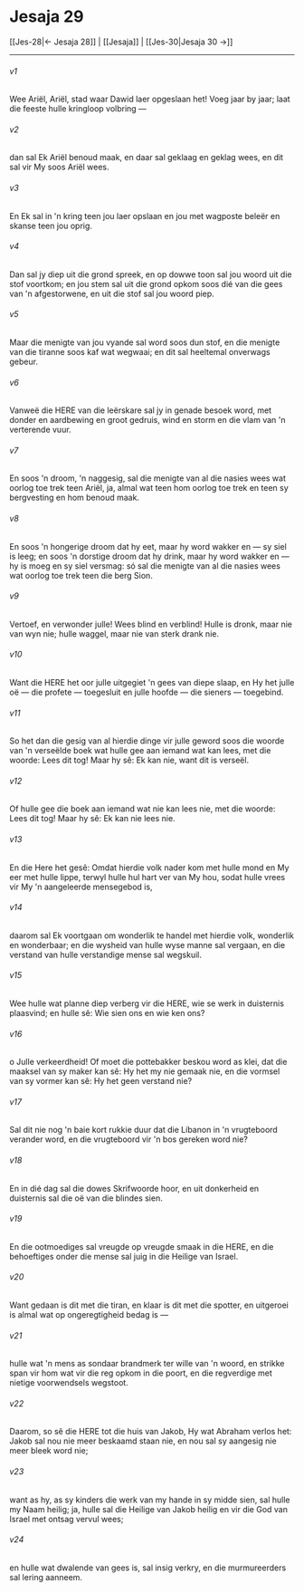 # Jesaja 29

[[Jes-28|← Jesaja 28]] | [[Jesaja]] | [[Jes-30|Jesaja 30 →]]
***

###### v1
Wee Ariël, Ariël, stad waar Dawid laer opgeslaan het! Voeg jaar by jaar; laat die feeste hulle kringloop volbring — 
###### v2
dan sal Ek Ariël benoud maak, en daar sal geklaag en geklag wees, en dit sal vir My soos Ariël wees. 
###### v3
En Ek sal in 'n kring teen jou laer opslaan en jou met wagposte beleër en skanse teen jou oprig. 
###### v4
Dan sal jy diep uit die grond spreek, en op dowwe toon sal jou woord uit die stof voortkom; en jou stem sal uit die grond opkom soos dié van die gees van 'n afgestorwene, en uit die stof sal jou woord piep. 
###### v5
Maar die menigte van jou vyande sal word soos dun stof, en die menigte van die tiranne soos kaf wat wegwaai; en dit sal heeltemal onverwags gebeur. 
###### v6
Vanweë die HERE van die leërskare sal jy in genade besoek word, met donder en aardbewing en groot gedruis, wind en storm en die vlam van 'n verterende vuur. 
###### v7
En soos 'n droom, 'n naggesig, sal die menigte van al die nasies wees wat oorlog toe trek teen Ariël, ja, almal wat teen hom oorlog toe trek en teen sy bergvesting en hom benoud maak. 
###### v8
En soos 'n hongerige droom dat hy eet, maar hy word wakker en — sy siel is leeg; en soos 'n dorstige droom dat hy drink, maar hy word wakker en — hy is moeg en sy siel versmag: só sal die menigte van al die nasies wees wat oorlog toe trek teen die berg Sion. 
###### v9
Vertoef, en verwonder julle! Wees blind en verblind! Hulle is dronk, maar nie van wyn nie; hulle waggel, maar nie van sterk drank nie. 
###### v10
Want die HERE het oor julle uitgegiet 'n gees van diepe slaap, en Hy het julle oë — die profete — toegesluit en julle hoofde — die sieners — toegebind. 
###### v11
So het dan die gesig van al hierdie dinge vir julle geword soos die woorde van 'n verseëlde boek wat hulle gee aan iemand wat kan lees, met die woorde: Lees dit tog! Maar hy sê: Ek kan nie, want dit is verseël. 
###### v12
Of hulle gee die boek aan iemand wat nie kan lees nie, met die woorde: Lees dit tog! Maar hy sê: Ek kan nie lees nie. 
###### v13
En die Here het gesê: Omdat hierdie volk nader kom met hulle mond en My eer met hulle lippe, terwyl hulle hul hart ver van My hou, sodat hulle vrees vir My 'n aangeleerde mensegebod is, 
###### v14
daarom sal Ek voortgaan om wonderlik te handel met hierdie volk, wonderlik en wonderbaar; en die wysheid van hulle wyse manne sal vergaan, en die verstand van hulle verstandige mense sal wegskuil. 
###### v15
Wee hulle wat planne diep verberg vir die HERE, wie se werk in duisternis plaasvind; en hulle sê: Wie sien ons en wie ken ons? 
###### v16
o Julle verkeerdheid! Of moet die pottebakker beskou word as klei, dat die maaksel van sy maker kan sê: Hy het my nie gemaak nie, en die vormsel van sy vormer kan sê: Hy het geen verstand nie? 
###### v17
Sal dit nie nog 'n baie kort rukkie duur dat die Líbanon in 'n vrugteboord verander word, en die vrugteboord vir 'n bos gereken word nie? 
###### v18
En in dié dag sal die dowes Skrifwoorde hoor, en uit donkerheid en duisternis sal die oë van die blindes sien. 
###### v19
En die ootmoediges sal vreugde op vreugde smaak in die HERE, en die behoeftiges onder die mense sal juig in die Heilige van Israel. 
###### v20
Want gedaan is dit met die tiran, en klaar is dit met die spotter, en uitgeroei is almal wat op ongeregtigheid bedag is — 
###### v21
hulle wat 'n mens as sondaar brandmerk ter wille van 'n woord, en strikke span vir hom wat vir die reg opkom in die poort, en die regverdige met nietige voorwendsels wegstoot. 
###### v22
Daarom, so sê die HERE tot die huis van Jakob, Hy wat Abraham verlos het: Jakob sal nou nie meer beskaamd staan nie, en nou sal sy aangesig nie meer bleek word nie; 
###### v23
want as hy, as sy kinders die werk van my hande in sy midde sien, sal hulle my Naam heilig; ja, hulle sal die Heilige van Jakob heilig en vir die God van Israel met ontsag vervul wees; 
###### v24
en hulle wat dwalende van gees is, sal insig verkry, en die murmureerders sal lering aanneem. 

